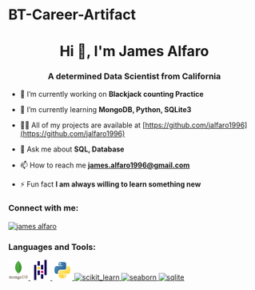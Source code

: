 # BT-Career-Artifact

<h1 align="center">Hi 👋, I'm James Alfaro</h1>
<h3 align="center">A determined Data Scientist from California</h3>

- 🔭 I’m currently working on **Blackjack counting Practice**

- 🌱 I’m currently learning **MongoDB, Python, SQLite3**

- 👨‍💻 All of my projects are available at [https://github.com/jalfaro1996](https://github.com/jalfaro1996)

- 💬 Ask me about **SQL, Database**

- 📫 How to reach me **james.alfaro1996@gmail.com**

- ⚡ Fun fact **I am always willing to learn something new**

<h3 align="left">Connect with me:</h3>
<p align="left">
<a href="https://linkedin.com/in/james alfaro" target="blank"><img align="center" src="https://raw.githubusercontent.com/rahuldkjain/github-profile-readme-generator/master/src/images/icons/Social/linked-in-alt.svg" alt="james alfaro" height="30" width="40" /></a>
</p>

<h3 align="left">Languages and Tools:</h3>
<p align="left"> <a href="https://www.mongodb.com/" target="_blank" rel="noreferrer"> <img src="https://raw.githubusercontent.com/devicons/devicon/master/icons/mongodb/mongodb-original-wordmark.svg" alt="mongodb" width="40" height="40"/> </a> <a href="https://pandas.pydata.org/" target="_blank" rel="noreferrer"> <img src="https://raw.githubusercontent.com/devicons/devicon/2ae2a900d2f041da66e950e4d48052658d850630/icons/pandas/pandas-original.svg" alt="pandas" width="40" height="40"/> </a> <a href="https://www.python.org" target="_blank" rel="noreferrer"> <img src="https://raw.githubusercontent.com/devicons/devicon/master/icons/python/python-original.svg" alt="python" width="40" height="40"/> </a> <a href="https://scikit-learn.org/" target="_blank" rel="noreferrer"> <img src="https://upload.wikimedia.org/wikipedia/commons/0/05/Scikit_learn_logo_small.svg" alt="scikit_learn" width="40" height="40"/> </a> <a href="https://seaborn.pydata.org/" target="_blank" rel="noreferrer"> <img src="https://seaborn.pydata.org/_images/logo-mark-lightbg.svg" alt="seaborn" width="40" height="40"/> </a> <a href="https://www.sqlite.org/" target="_blank" rel="noreferrer"> <img src="https://www.vectorlogo.zone/logos/sqlite/sqlite-icon.svg" alt="sqlite" width="40" height="40"/> </a> </p>
